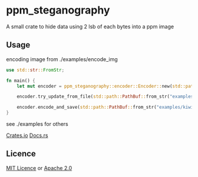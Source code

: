 # ppm_steganography
A small crate to hide data using 2 lsb of each bytes into a ppm image
## Usage
encoding image from ./examples/encode_img
```rust
use std::str::FromStr;

fn main() {
    let mut encoder = ppm_steganography::encoder::Encoder::new(std::path::PathBuf::from_str("examples/kiwi.ppm").unwrap()).unwrap();

    encoder.try_update_from_file(std::path::PathBuf::from_str("examples/to_hide.ppm").unwrap()).unwrap();

    encoder.encode_and_save(std::path::PathBuf::from_str("examples/kiwi_hidden_image.ppm").unwrap()).unwrap();
}
```
see ./examples for others

[Crates.io](https://crates.io/crates/ppm_steganography)
[Docs.rs](https://docs.rs/ppm_steganography/0.1.0/ppm_steganography/)

## Licence
[MIT Licence](https://spdx.org/licenses/MIT.html) or [Apache 2.0](https://spdx.org/licenses/Apache-2.0.html)